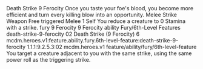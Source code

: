 <ability>
  <name>Death Strike</name>
  <cost>9 Ferocity</cost>
  <flavor>Once you taste your foe&apos;s blood, you become more efficient and turn every killing blow into an opportunity.</flavor>
  <keywords>
    <keyword>Melee</keyword>
    <keyword>Strike</keyword>
    <keyword>Weapon</keyword>
  </keywords>
  <type>Free triggered</type>
  <distance>Melee 1</distance>
  <target>Self</target>
  <trigger>You reduce a creature to 0 Stamina with a strike.</trigger>
  <metadata>
    <class>fury</class>
    <cost>9 Ferocity</cost>
    <cost_amount>9</cost_amount>
    <cost_resource>Ferocity</cost_resource>
    <feature_type>ability</feature_type>
    <file_dpath>Fury/6th-Level Features</file_dpath>
    <item_id>death-strike-9-ferocity</item_id>
    <item_index>02</item_index>
    <item_name>Death Strike (9 Ferocity)</item_name>
    <level>6</level>
    <scc>mcdm.heroes.v1:feature.ability.fury.6th-level-feature:death-strike-9-ferocity</scc>
    <scdc>1.1.1:9.2.5.3:02</scdc>
    <source>mcdm.heroes.v1</source>
    <type>feature/ability/fury/6th-level-feature</type>
  </metadata>
  <effects>
    <effect type="mundane">You target a creature adjacent to you with the same strike, using the same power roll as the triggering strike.</effect>
  </effects>
</ability>

